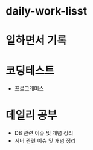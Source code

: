 # daily-work-lisst


# 일하면서 기록


# 코딩테스트 
  - 프로그래머스


# 데일리 공부
  - DB 관련 이슈 및 개념 정리
  - 서버 관련 이슈 및 개념 정리 
